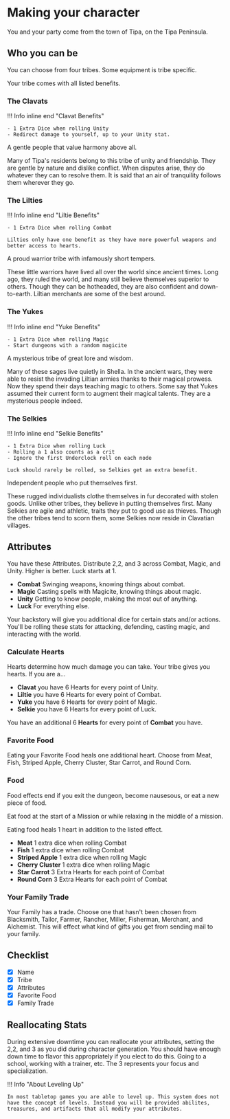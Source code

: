 # Making your character

You and your party come from the town of Tipa, on the Tipa Peninsula.

## Who you can be

You can choose from four tribes. Some equipment is tribe specific.

Your tribe comes with all listed benefits.

### The Clavats

!!! Info inline end "Clavat Benefits"

    - 1 Extra Dice when rolling Unity
    - Redirect damage to yourself, up to your Unity stat.

A gentle people that value harmony above all.

Many of Tipa's residents belong to this tribe of unity and friendship. They are gentle by nature and dislike conflict. When disputes arise, they do whatever they can to resolve them. It is said that an air of tranquility follows them wherever they go.

### The Lilties

!!! Info inline end "Liltie Benefits"

    - 1 Extra Dice when rolling Combat

    Lilties only have one benefit as they have more powerful weapons and better access to hearts.

A proud warrior tribe with infamously short tempers.

These little warriors have lived all over the world since ancient times. Long ago, they ruled the world, and many still believe themselves superior to others. Though they can be hotheaded, they are also confident and down-to-earth. Liltian merchants are some of the best around.

### The Yukes

!!! Info inline end "Yuke Benefits"

    - 1 Extra Dice when rolling Magic
    - Start dungeons with a random magicite

A mysterious tribe of great lore and wisdom.

Many of these sages live quietly in Shella. In the ancient wars, they were able to resist the invading Liltian armies thanks to their magical prowess. Now they spend their days teaching magic to others. Some say that Yukes assumed their current form to augment their magical talents. They are a mysterious people indeed.

### The Selkies

!!! Info inline end "Selkie Benefits"

    - 1 Extra Dice when rolling Luck
    - Rolling a 1 also counts as a crit
    - Ignore the first Underclock roll on each node

    Luck should rarely be rolled, so Selkies get an extra benefit.

Independent people who put themselves first.

These rugged individualists clothe themselves in fur decorated with stolen goods. Unlike other tribes, they believe in putting themselves first. Many Selkies are agile and athletic, traits they put to good use as thieves. Though the other tribes tend to scorn them, some Selkies now reside in Clavatian villages.

## Attributes

You have these Attributes. Distribute 2,2, and 3 across Combat, Magic, and Unity. Higher is better. Luck starts at 1.

-   **Combat** Swinging weapons, knowing things about combat.
-   **Magic** Casting spells with Magicite, knowing things about magic.
-   **Unity** Getting to know people, making the most out of anything.
-   **Luck** For everything else.

Your backstory will give you additional dice for certain stats and/or actions. You'll be rolling these stats for attacking, defending, casting magic, and interacting with the world.

### Calculate Hearts

Hearts determine how much damage you can take. Your tribe gives you hearts. If you are a...

-   **Clavat** you have 6 Hearts for every point of Unity.
-   **Liltie** you have 6 Hearts for every point of Combat.
-   **Yuke** you have 6 Hearts for every point of Magic.
-   **Selkie** you have 6 Hearts for every point of Luck.

You have an additional 6 **Hearts** for every point of **Combat** you have.

<!-- TODO Verify 6 is a good number to work off of. -->
<!-- This is because 6 is the highest number on a d6 -->

### Favorite Food

Eating your Favorite Food heals one additional heart. Choose from Meat, Fish, Striped Apple, Cherry Cluster, Star Carrot, and Round Corn.

### Food

Food effects end if you exit the dungeon, become nausesous, or eat a new piece of food.

Eat food at the start of a Mission or while relaxing in the middle of a mission.

Eating food heals 1 heart in addition to the listed effect.

-   **Meat** 1 extra dice when rolling Combat
-   **Fish** 1 extra dice when rolling Combat
-   **Striped Apple** 1 extra dice when rolling Magic
-   **Cherry Cluster** 1 extra dice when rolling Magic
-   **Star Carrot** 3 Extra Hearts for each point of Combat
-   **Round Corn** 3 Extra Hearts for each point of Combat

### Your Family Trade

Your Family has a trade. Choose one that hasn't been chosen from Blacksmith, Tailor, Farmer, Rancher, Miller, Fisherman, Merchant, and Alchemist. This will effect what kind of gifts you get from sending mail to your family.

## Checklist

-   [x] Name
-   [x] Tribe
-   [x] Attributes
-   [x] Favorite Food
-   [x] Family Trade

## Reallocating Stats

During extensive downtime you can reallocate your attributes, setting the 2,2, and 3 as you did during character generation. You should have enough down time to flavor this appropriately if you elect to do this. Going to a school, working with a trainer, etc. The 3 represents your focus and specialization.

!!! Info "About Leveling Up"

    In most tabletop games you are able to level up. This system does not have the concept of levels. Instead you will be provided abilites, treasures, and artifacts that all modify your attributes.

